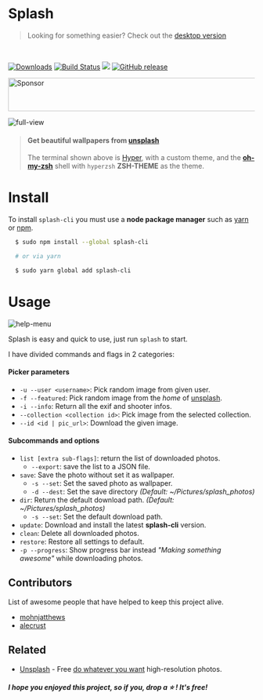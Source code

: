 # Splash
> Looking for something easier? Check out the [desktop version][desk]

<br>

<!-- badges -->
[![Downloads](https://img.shields.io/npm/dt/splash-cli.svg)](https://npmjs.org/package/splash-cli) 
[![Build Status](https://camo.githubusercontent.com/46ec4f1f708c9a91132c190fa0f8918dadeaa04a/68747470733a2f2f7472617669732d63692e6f72672f5261776e6c792f73706c6173682d636c692e7376673f6272616e63683d6d6173746572)](/Rawnly/splash-cli/blob/master/build_url)
![](	https://img.shields.io/node/v/splash-cli.svg)
[![GitHub release](https://img.shields.io/github/release/rawnly/splash-cli.svg)](https://github.com/rawnly/splash-cli)
<!-- /badges -->


<a target='_blank' rel='nofollow' href='https://app.codesponsor.io/link/rfrCFrmuJeqPJoB1Sbwaig5s/Rawnly/splash-cli'>
  <img alt='Sponsor' width='888' height='68' src='https://app.codesponsor.io/embed/rfrCFrmuJeqPJoB1Sbwaig5s/Rawnly/splash-cli.svg' />
</a>

![full-view](http://i.imgur.com/R34r5S1.jpg)
> #### Get beautiful wallpapers from [unsplash](uwebsite)
> The terminal shown above is [Hyper][hyper], with a custom theme, and the [**oh-my-zsh**][oh-my-zsh] shell with `hyperzsh` **ZSH-THEME** as the theme.

# Install
To install `splash-cli` you must use a **node package manager** such as [yarn](/Rawnly/splash-cli/blob/master/yarn) or [npm](/Rawnly/splash-cli/blob/master/npm).
```bash
  $ sudo npm install --global splash-cli

  # or via yarn

  $ sudo yarn global add splash-cli
```
# Usage
![help-menu](http://i.imgur.com/G93veRS.png)

 Splash is easy and quick to use, just run `splash` to start.

 I have divided commands and flags in 2 categories:

 #### Picker parameters
 - `-u --user <username>`: Pick random image from given user.
 - `-f --featured`: Pick random image from the _home_ of [unsplash][uwebsite].
 - `-i --info`: Return all the exif and shooter infos.
 - `--collection <collection id>`: Pick image from the selected collection.
 - `--id <id | pic_url>`: Download the given image.

 #### Subcommands and options
 - `list [extra sub-flags]`: return the list of downloaded photos.
   - `--export`: save the list to a JSON file.
- `save`:  Save the photo without set it as wallpaper.
    - `-s --set`: Set the saved photo as wallpaper.
    - `-d --dest`: Set the save directory _(Default: ~/Pictures/splash_photos)_
- `dir`: Return the default download path. _(Default: ~/Pictures/splash_photos)_
  - `-s --set`: Set the default download path.
- `update`: Download and install the latest **splash-cli** version.
- `clean`: Delete all downloaded photos.
- `restore`: Restore all settings to default.
- `-p --progress`: Show progress bar instead _"Making something awesome"_ while downloading photos.

## Contributors

List of awesome people that have helped to keep this project alive.

- [mohnjatthews](http://github.com/mohnjatthews)
- [alecrust](http://github.com/alecrust)


## Related

* [Unsplash](https://unsplash.com/) - Free [do whatever you want](https://unsplash.com/license) high-resolution photos.

##### I hope you enjoyed this project, so if you, drop a <g-emoji alias="star" fallback-src="https://assets-cdn.github.com/images/icons/emoji/unicode/2b50.png" ios-version="6.0" title=":star:">⭐️</g-emoji> ! It's free!

[uwebsite]: https://unsplash.com
[desk]: https://github.com/rawnly/splashdesktop
[oh-my-zsh]: https://github.com/robbyrussell/oh-my-zsh
[hyper]: https://github.com/zeit/hyper

